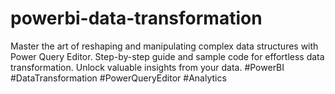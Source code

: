 # powerbi-data-transformation
Master the art of reshaping and manipulating complex data structures with Power Query Editor. Step-by-step guide and sample code for effortless data transformation. Unlock valuable insights from your data. #PowerBI #DataTransformation #PowerQueryEditor #Analytics
